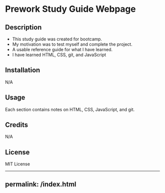 # Prework Study Guide Webpage

## Description


- This study guide was created for bootcamp. 
- My motivation was to test myself and complete the project.
- A usable reference guide for what I have learned.
- I have learned HTML, CSS, git, and JavaScript


## Installation

N/A

## Usage

Each section contains notes on HTML, CSS, JavaScript, and git.

## Credits

N/A

## License

MIT License

---
permalink: /index.html
---
